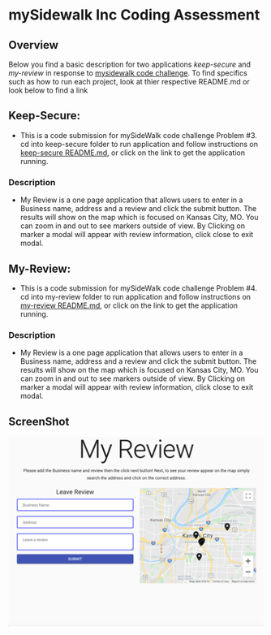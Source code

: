 # mySidewalk Inc Coding Assessment

## Overview
Below you find a basic description for two applications *keep-secure* and *my-review* in response to [mysidewalk code challenge](https://github.com/mysidewalk/interview). To find specifics such as how to run each project, look at thier respective README.md or look below to find a link

## Keep-Secure:
* This is a code submission for mySideWalk code challenge Problem #3. cd into keep-secure folder to run application and follow instructions on [keep-secure README.md](https://github.com/shanicegipson/interview/blob/master/keep-secure/README.md), or click on the link to get the application running.
### Description
* My Review is a one page application that allows users to enter in a Business name, address and a review and click the submit button. The results will show on the map which is focused on Kansas City, MO. You can zoom in and out to see markers outside of view. By Clicking on marker a modal will appear with review information, click close to exit modal.

 
## My-Review:
* This is a code submission for mySideWalk code challenge Problem #4. cd into my-review folder to run application and follow instructions on [my-review README.md](https://github.com/shanicegipson/interview/blob/master/my-review/README.md), or click on the link to get the application running.

### Description
* My Review is a one page application that allows users to enter in a Business name, address and a review and click the submit button. The results will show on the map which is focused on Kansas City, MO. You can zoom in and out to see markers outside of view. By Clicking on marker a modal will appear with review information, click close to exit modal.

## ScreenShot
![](my-review/images/my-review%20screenshot.png)
